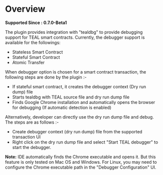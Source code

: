 # Overview

**Supported Since : 0.7.0-Beta1**

The plugin provides integration with "tealdbg" to provide debugging support for TEAL smart contracts. Currently, the debugger support is available for the followings:

* Stateless Smart Contract
* Stateful Smart Contract
* Atomic Transfer

When debugger option is chosen for a smart contract transaction, the following steps are done by the plugin :-

* If stateful smart contract, it creates the debugger context \(Dry run dump\) file
* Starts tealdbg with TEAL source file and dry run dump file
* Finds Google Chrome installation and automatically opens the browser for debugging \(If automatic detection is enabled\)

Alternatively, developer can directly use the dry run dump file and debug. The steps are as follows :-

* Create debugger context \(dry run dump\) file from the supported transaction UI
* Right click on the dry run dump file and select "Start TEAL debugger" to start the debugger.

**Note:** IDE automatically finds the Chrome executable and opens it. But this feature is only tested on Mac OS and Windows. For Linux, you may need to configure the Chrome executable path in the "Debugger Configuration" UI.



